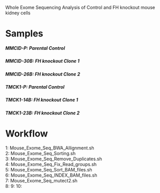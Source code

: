 Whole Exome Sequencing Analysis of Control and FH knockout mouse kidney cells

# Samples
##### MMCID-P: Parental Control
##### MMCID-30B: FH knockout Clone 1
##### MMCID-26B: FH knockout Clone 2

##### TMCK1-P: Parental Control
##### TMCK1-14B: FH knockout Clone 1
##### TMCK1-23B: FH knockout Clone 2

# Workflow
1: Mouse_Exome_Seq_BWA_Allignment.sh \
2: Mouse_Exome_Seq_Sorting.sh \
3: Mouse_Exome_Seq_Remove_Duplicates.sh \
4: Mouse_Exome_Seq_Fix_Read_groups.sh \
5: Mouse_Exome_Seq_Sort_BAM_files.sh \
6: Mouse_Exome_Seq_INDEX_BAM_files.sh \
7: Mouse_Exome_Seq_mutect2.sh \
8:
9:
10:

